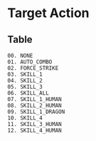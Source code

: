 # Target Action

## Table

```
00. NONE
01. AUTO_COMBO
02. FORCE_STRIKE
03. SKILL_1
04. SKILL_2
05. SKILL_3
06. SKILL_ALL
07. SKILL_1_HUMAN
08. SKILL_2_HUMAN
09. SKILL_1_DRAGON
10. SKILL_4
11. SKILL_3_HUMAN
12. SKILL_4_HUMAN
```
